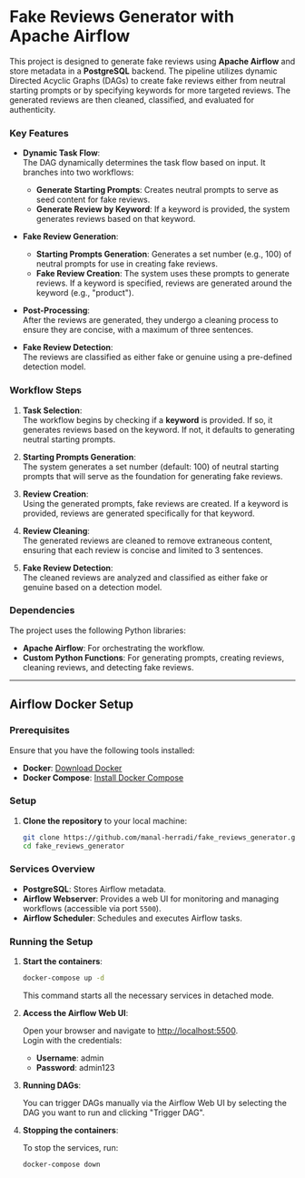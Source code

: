 # Fake Reviews Generator with Apache Airflow

This project is designed to generate fake reviews using **Apache Airflow** and store metadata in a **PostgreSQL** backend. The pipeline utilizes dynamic Directed Acyclic Graphs (DAGs) to create fake reviews either from neutral starting prompts or by specifying keywords for more targeted reviews. The generated reviews are then cleaned, classified, and evaluated for authenticity.

### Key Features

- **Dynamic Task Flow**:  
  The DAG dynamically determines the task flow based on input. It branches into two workflows:
  - **Generate Starting Prompts**: Creates neutral prompts to serve as seed content for fake reviews.
  - **Generate Review by Keyword**: If a keyword is provided, the system generates reviews based on that keyword.

- **Fake Review Generation**:  
  - **Starting Prompts Generation**: Generates a set number (e.g., 100) of neutral prompts for use in creating fake reviews.
  - **Fake Review Creation**: The system uses these prompts to generate reviews. If a keyword is specified, reviews are generated around the keyword (e.g., "product").

- **Post-Processing**:  
  After the reviews are generated, they undergo a cleaning process to ensure they are concise, with a maximum of three sentences.

- **Fake Review Detection**:  
  The reviews are classified as either fake or genuine using a pre-defined detection model.

### Workflow Steps

1. **Task Selection**:  
   The workflow begins by checking if a **keyword** is provided. If so, it generates reviews based on the keyword. If not, it defaults to generating neutral starting prompts.

2. **Starting Prompts Generation**:  
   The system generates a set number (default: 100) of neutral starting prompts that will serve as the foundation for generating fake reviews.

3. **Review Creation**:  
   Using the generated prompts, fake reviews are created. If a keyword is provided, reviews are generated specifically for that keyword.

4. **Review Cleaning**:  
   The generated reviews are cleaned to remove extraneous content, ensuring that each review is concise and limited to 3 sentences.

5. **Fake Review Detection**:  
   The cleaned reviews are analyzed and classified as either fake or genuine based on a detection model.

### Dependencies

The project uses the following Python libraries:

- **Apache Airflow**: For orchestrating the workflow.
- **Custom Python Functions**: For generating prompts, creating reviews, cleaning reviews, and detecting fake reviews.

---

## Airflow Docker Setup

### Prerequisites

Ensure that you have the following tools installed:

- **Docker**: [Download Docker](https://www.docker.com/get-started)
- **Docker Compose**: [Install Docker Compose](https://docs.docker.com/compose/install/)

### Setup

1. **Clone the repository** to your local machine:

   ```bash
   git clone https://github.com/manal-herradi/fake_reviews_generator.git
   cd fake_reviews_generator
   ```

### Services Overview

- **PostgreSQL**: Stores Airflow metadata.
- **Airflow Webserver**: Provides a web UI for monitoring and managing workflows (accessible via port `5500`).
- **Airflow Scheduler**: Schedules and executes Airflow tasks.

### Running the Setup

1. **Start the containers**:

   ```bash
   docker-compose up -d
   ```

   This command starts all the necessary services in detached mode.

2. **Access the Airflow Web UI**:

   Open your browser and navigate to [http://localhost:5500](http://localhost:5500).  
   Login with the credentials:
   - **Username**: admin
   - **Password**: admin123

3. **Running DAGs**:

   You can trigger DAGs manually via the Airflow Web UI by selecting the DAG you want to run and clicking "Trigger DAG".

4. **Stopping the containers**:

   To stop the services, run:

   ```bash
   docker-compose down
   ```
